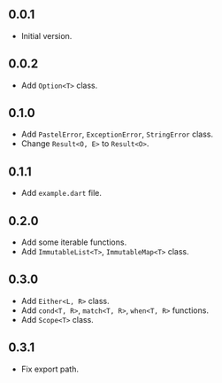 ## 0.0.1

- Initial version.

## 0.0.2

- Add `Option<T>` class.

## 0.1.0

- Add `PastelError`, `ExceptionError`, `StringError` class.
- Change `Result<O, E>` to `Result<O>`.
  
## 0.1.1

- Add `example.dart` file.

## 0.2.0

- Add some iterable functions.
- Add `ImmutableList<T>`, `ImmutableMap<T>` class.

## 0.3.0

- Add `Either<L, R>` class.
- Add `cond<T, R>`, `match<T, R>`, `when<T, R>` functions.
- Add `Scope<T>` class.

## 0.3.1

- Fix export path.
